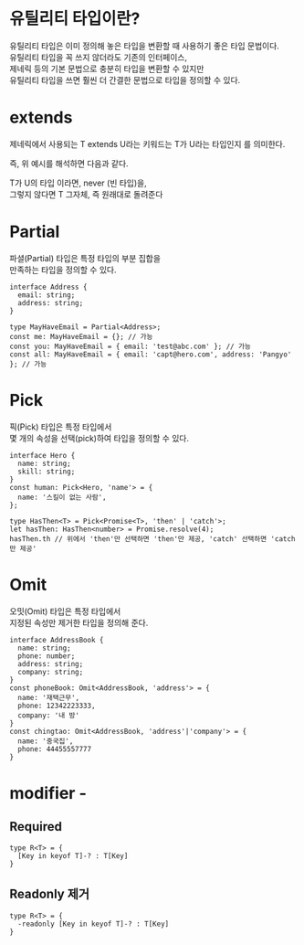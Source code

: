 # 유틸리티 타입이란?
유틸리티 타입은 이미 정의해 놓은 타입을 변환할 때 사용하기 좋은 타입 문법이다.   
유틸리티 타입을 꼭 쓰지 않더라도 기존의 인터페이스,  
제네릭 등의 기본 문법으로 충분히 타입을 변환할 수 있지만  
유틸리티 타입을 쓰면 훨씬 더 간결한 문법으로 타입을 정의할 수 있다.


# extends
제네릭에서 사용되는 T extends U라는 키워드는 T가 U라는 타입인지 를 의미한다.

즉, 위 예시를 해석하면 다음과 같다.

T가 U의 타입 이라면, never (빈 타입)을,  
그렇지 않다면 T 그자체, 즉 원래대로 돌려준다

# Partial
파셜(Partial) 타입은 특정 타입의 부분 집합을  
만족하는 타입을 정의할 수 있다.

```tsx
interface Address {
  email: string;
  address: string;
}

type MayHaveEmail = Partial<Address>;
const me: MayHaveEmail = {}; // 가능
const you: MayHaveEmail = { email: 'test@abc.com' }; // 가능
const all: MayHaveEmail = { email: 'capt@hero.com', address: 'Pangyo' }; // 가능
```

# Pick
픽(Pick) 타입은 특정 타입에서  
몇 개의 속성을 선택(pick)하여 타입을 정의할 수 있다.

```tsx
interface Hero {
  name: string;
  skill: string;
}
const human: Pick<Hero, 'name'> = {
  name: '스킬이 없는 사람',
};

type HasThen<T> = Pick<Promise<T>, 'then' | 'catch'>;
let hasThen: HasThen<number> = Promise.resolve(4);
hasThen.th // 위에서 'then'만 선택하면 'then'만 제공, 'catch' 선택하면 'catch만 제공'
```

# Omit
오밋(Omit) 타입은 특정 타입에서  
지정된 속성만 제거한 타입을 정의해 준다.

```tsx
interface AddressBook {
  name: string;
  phone: number;
  address: string;
  company: string;
}
const phoneBook: Omit<AddressBook, 'address'> = {
  name: '재택근무',
  phone: 12342223333,
  company: '내 방'
}
const chingtao: Omit<AddressBook, 'address'|'company'> = {
  name: '중국집',
  phone: 44455557777
}
```

# modifier -
## Required
```tsx
type R<T> = {
  [Key in keyof T]-? : T[Key]
}
```

## Readonly 제거
```tsx
type R<T> = {
  -readonly [Key in keyof T]-? : T[Key]
}
```
